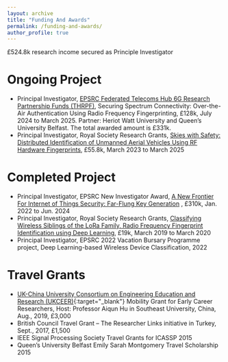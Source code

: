 ```yaml
---
layout: archive
title: "Funding And Awards"
permalink: /funding-and-awards/
author_profile: true
---
```


£524.8k research income secured as Principle Investigator

# Ongoing Project
* Principal Investigator, [EPSRC Federated Telecoms Hub 6G Research Partnership Funds (THRPF)](https://www.federated-telecoms-hubs.org/), Securing Spectrum Connectivity: Over-the-Air Authentication Using Radio Frequency Fingerprinting, £128k, July 2024 to March 2025. Partner: Heriot Watt University and Queen’s University Belfast. The total awarded amount is £331k.
* Principal Investigator, Royal Society Research Grants, [Skies with Safety: Distributed Identification of Unmanned Aerial Vehicles Using RF Hardware Fingerprints](/project-rs-uav-rffi/), £55.8k, March 2023 to March 2025

# Completed Project
* Principal Investigator, EPSRC New Investigator Award, [A New Frontier For Internet of Things Security: Far-Flung Key Generation](/project-epsrc-nia-keygen/) , £310k, Jan. 2022 to Jun. 2024
* Principal Investigator, Royal Society Research Grants, [Classifying Wireless Siblings of the LoRa Family, Radio Frequency Fingerprint Identification using Deep Learning](/project-rffi-lora/), £19k, March 2019 to March 2020
* Principal Investigator, EPSRC 2022 Vacation Bursary Programme project, Deep Learning-based Wireless Device Classification, 2022

# Travel Grants
* [UK-China University Consortium on Engineering Education and Research (UKCEER)](http://www.ukchinaengineering.com/){:target="_blank"} Mobility Grant for Early Career Researchers, Host: Professor Aiqun Hu in Southeast University, China, Aug., 2019, £3,000
* British Council Travel Grant – The Researcher Links initiative in Turkey, Sept., 2017, £1,500
* IEEE Signal Processing Society Travel Grants for ICASSP 2015
* Queen’s University Belfast Emily Sarah Montgomery Travel Scholarship 2015
